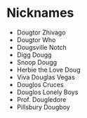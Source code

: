 # Nicknames

* Dougtor Zhivago
* Dougtor Who
* Dougsville Notch
* Digg Dougg
* Snoop Dougg
* Herbie the Love Doug
* Viva Douglas Vegas
* Douglos Cruces
* Douglos Lonely Boys
* Prof. Dougledore
* Pillsbury Dougboy
